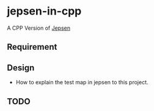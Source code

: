 # jepsen-in-cpp
A CPP Version of [Jepsen](https://github.com/jepsen-io/jepsen)

## Requirement

## Design
- How to explain the test map in jepsen to this project.

## TODO
